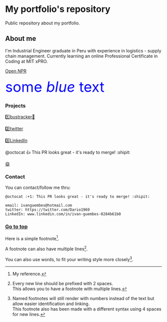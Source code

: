 # My portfolio's repository

Public repository about my portfolio.

## About me

I'm Industrial Engineer graduate in Peru with experience in logistics - supply chain management.
Currently learning an online Professional Certificate in Coding at MIT xPRO.

[Open NPR](https://www.npr.org/podcasts/510351/short-wave)

<span style="color:blue;font-size:46px;">some *blue* text</span>
 
### Projects

:one:[bustracker](https://iguembes.github.io/bustracker)[:rocket:](https://iguembes.github.io/bustracker)

:two:[twitter](https://twitter.com/Dario1969)

:three:[LinkedIn](www.linkedin.com/in/ivan-guembes-0284b61b0)

@octocat :+1: This PR looks great - it's ready to merge! :shipit:

[:smile:](http://github.com)

### Contact

You can contact/follow me thru:

```
@octocat :+1: This PR looks great - it's ready to merge! :shipit:

email: ivanguembes@hotmail.com
twitter: https://twitter.com/Dario1969
LinkedIn: www.linkedin.com/in/ivan-guembes-0284b61b0
```

### [Go to top](https://github.com/iguembes/iguembes.github.io/edit/main/README.md#my-portfolios-repository)

Here is a simple footnote[^1].

A footnote can also have multiple lines[^2].  

You can also use words, to fit your writing style more closely[^note].

[^1]: My reference.
[^2]: Every new line should be prefixed with 2 spaces.  
  This allows you to have a footnote with multiple lines.
[^note]:
    Named footnotes will still render with numbers instead of the text but allow easier identification and linking.  
    This footnote also has been made with a different syntax using 4 spaces for new lines.
